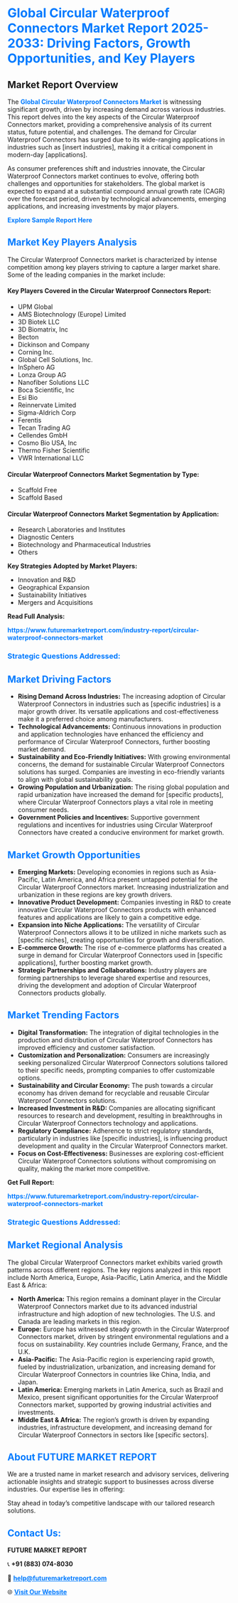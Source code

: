 <h1 style="color: #007BFF;">Global Circular Waterproof Connectors Market Report 2025-2033: Driving Factors, Growth Opportunities, and Key Players</h1>

<section id="overview">
<h2>Market Report Overview</h2>
<p>The <a href="https://www.futuremarketreport.com/industry-report/circular-waterproof-connectors-market" style="color: #007BFF; text-decoration: none;"><strong>Global Circular Waterproof Connectors Market</strong></a> is witnessing significant growth, driven by increasing demand across various industries. This report delves into the key aspects of the Circular Waterproof Connectors market, providing a comprehensive analysis of its current status, future potential, and challenges. The demand for Circular Waterproof Connectors has surged due to its wide-ranging applications in industries such as [insert industries], making it a critical component in modern-day [applications].</p>
<p>As consumer preferences shift and industries innovate, the Circular Waterproof Connectors market continues to evolve, offering both challenges and opportunities for stakeholders. The global market is expected to expand at a substantial compound annual growth rate (CAGR) over the forecast period, driven by technological advancements, emerging applications, and increasing investments by major players.</p>
</section>

<section id="overview">
<p><a href="https://www.futuremarketreport.com/request-sample/reportId=33817" style="color: #007BFF; text-decoration: none;"><strong>Explore Sample Report Here</strong></a></p>
</section>

<section id="key-players">
<h2 style="color: #007BFF;">Market Key Players Analysis</h2>
<p>The Circular Waterproof Connectors market is characterized by intense competition among key players striving to capture a larger market share. Some of the leading companies in the market include:</p>
<h4>Key Players Covered in the Circular Waterproof Connectors Report:</h4>
<ul><li>UPM Global</li><li>AMS Biotechnology (Europe) Limited</li><li>3D Biotek LLC</li><li>3D Biomatrix, Inc</li><li>Becton</li><li>Dickinson and Company</li><li>Corning Inc.</li><li>Global Cell Solutions, Inc.</li><li>InSphero AG</li><li>Lonza Group AG</li><li>Nanofiber Solutions LLC</li><li>Boca Scientific, Inc</li><li>Esi Bio</li><li>Reinnervate Limited</li><li>Sigma-Aldrich Corp</li><li>Ferentis</li><li>Tecan Trading AG</li><li>Cellendes GmbH</li><li>Cosmo Bio USA, Inc</li><li>Thermo Fisher Scientific</li><li>VWR International LLC</li></ul>
<h4>Circular Waterproof Connectors Market Segmentation by Type:</h4>
<ul><li>Scaffold Free</li><li>Scaffold Based</li></ul>

<h4>Circular Waterproof Connectors Market Segmentation by Application:</h4>
<ul><li>Research Laboratories and Institutes</li><li>Diagnostic Centers</li><li>Biotechnology and Pharmaceutical Industries</li><li>Others</li></ul>
<p><strong>Key Strategies Adopted by Market Players:</strong></p>
<ul>
<li>Innovation and R&D</li>
<li>Geographical Expansion</li>
<li>Sustainability Initiatives</li>
<li>Mergers and Acquisitions</li>
</ul>
</section>

<section>
<p><strong>Read Full Analysis: </strong></p><a href="https://www.futuremarketreport.com/industry-report/circular-waterproof-connectors-market" style="color: #007BFF; text-decoration: none;"><strong>https://www.futuremarketreport.com/industry-report/circular-waterproof-connectors-market</strong></a>
<h3 style="color: #007BFF;">Strategic Questions Addressed:</h3>
</section>

<section id="driving-factors">
<h2 style="color: #007BFF;">Market Driving Factors</h2>
<ul>
<li><strong>Rising Demand Across Industries:</strong> The increasing adoption of Circular Waterproof Connectors in industries such as [specific industries] is a major growth driver. Its versatile applications and cost-effectiveness make it a preferred choice among manufacturers.</li>
<li><strong>Technological Advancements:</strong> Continuous innovations in production and application technologies have enhanced the efficiency and performance of Circular Waterproof Connectors, further boosting market demand.</li>
<li><strong>Sustainability and Eco-Friendly Initiatives:</strong> With growing environmental concerns, the demand for sustainable Circular Waterproof Connectors solutions has surged. Companies are investing in eco-friendly variants to align with global sustainability goals.</li>
<li><strong>Growing Population and Urbanization:</strong> The rising global population and rapid urbanization have increased the demand for [specific products], where Circular Waterproof Connectors plays a vital role in meeting consumer needs.</li>
<li><strong>Government Policies and Incentives:</strong> Supportive government regulations and incentives for industries using Circular Waterproof Connectors have created a conducive environment for market growth.</li>
</ul>
</section>

<section id="growth-opportunities">
<h2 style="color: #007BFF;">Market Growth Opportunities</h2>
<ul>
<li><strong>Emerging Markets:</strong> Developing economies in regions such as Asia-Pacific, Latin America, and Africa present untapped potential for the Circular Waterproof Connectors market. Increasing industrialization and urbanization in these regions are key growth drivers.</li>
<li><strong>Innovative Product Development:</strong> Companies investing in R&D to create innovative Circular Waterproof Connectors products with enhanced features and applications are likely to gain a competitive edge.</li>
<li><strong>Expansion into Niche Applications:</strong> The versatility of Circular Waterproof Connectors allows it to be utilized in niche markets such as [specific niches], creating opportunities for growth and diversification.</li>
<li><strong>E-commerce Growth:</strong> The rise of e-commerce platforms has created a surge in demand for Circular Waterproof Connectors used in [specific applications], further boosting market growth.</li>
<li><strong>Strategic Partnerships and Collaborations:</strong> Industry players are forming partnerships to leverage shared expertise and resources, driving the development and adoption of Circular Waterproof Connectors products globally.</li>
</ul>
</section>

<section id="trending-factors">
<h2 style="color: #007BFF;">Market Trending Factors</h2>
<ul>
<li><strong>Digital Transformation:</strong> The integration of digital technologies in the production and distribution of Circular Waterproof Connectors has improved efficiency and customer satisfaction.</li>
<li><strong>Customization and Personalization:</strong> Consumers are increasingly seeking personalized Circular Waterproof Connectors solutions tailored to their specific needs, prompting companies to offer customizable options.</li>
<li><strong>Sustainability and Circular Economy:</strong> The push towards a circular economy has driven demand for recyclable and reusable Circular Waterproof Connectors solutions.</li>
<li><strong>Increased Investment in R&D:</strong> Companies are allocating significant resources to research and development, resulting in breakthroughs in Circular Waterproof Connectors technology and applications.</li>
<li><strong>Regulatory Compliance:</strong> Adherence to strict regulatory standards, particularly in industries like [specific industries], is influencing product development and quality in the Circular Waterproof Connectors market.</li>
<li><strong>Focus on Cost-Effectiveness:</strong> Businesses are exploring cost-efficient Circular Waterproof Connectors solutions without compromising on quality, making the market more competitive.</li>
</ul>
</section>

<section>
<p><strong>Get Full Report: </strong></p><a href="https://www.futuremarketreport.com/industry-report/circular-waterproof-connectors-market" style="color: #007BFF; text-decoration: none;"><strong>https://www.futuremarketreport.com/industry-report/circular-waterproof-connectors-market</strong></a>
<h3 style="color: #007BFF;">Strategic Questions Addressed:</h3>
</section>


<section id="regional-analysis">
<h2 style="color: #007BFF;">Market Regional Analysis</h2>
<p>The global Circular Waterproof Connectors market exhibits varied growth patterns across different regions. The key regions analyzed in this report include North America, Europe, Asia-Pacific, Latin America, and the Middle East & Africa:</p>
<ul>
<li><strong>North America:</strong> This region remains a dominant player in the Circular Waterproof Connectors market due to its advanced industrial infrastructure and high adoption of new technologies. The U.S. and Canada are leading markets in this region.</li>
<li><strong>Europe:</strong> Europe has witnessed steady growth in the Circular Waterproof Connectors market, driven by stringent environmental regulations and a focus on sustainability. Key countries include Germany, France, and the U.K.</li>
<li><strong>Asia-Pacific:</strong> The Asia-Pacific region is experiencing rapid growth, fueled by industrialization, urbanization, and increasing demand for Circular Waterproof Connectors in countries like China, India, and Japan.</li>
<li><strong>Latin America:</strong> Emerging markets in Latin America, such as Brazil and Mexico, present significant opportunities for the Circular Waterproof Connectors market, supported by growing industrial activities and investments.</li>
<li><strong>Middle East & Africa:</strong> The region’s growth is driven by expanding industries, infrastructure development, and increasing demand for Circular Waterproof Connectors in sectors like [specific sectors].</li>
</ul>
</section>

<footer>
<h2 style="color: #007BFF;">About FUTURE MARKET REPORT</h2>
<p>We are a trusted name in market research and advisory services, delivering actionable insights and strategic support to businesses across diverse industries. Our expertise lies in offering:</p>

<p>Stay ahead in today’s competitive landscape with our tailored research solutions.</p>

<h2 style="color: #007BFF;">Contact Us:</h2>
<p><strong>FUTURE MARKET REPORT</strong></p>
<p>📞 <strong>+91 (883) 074-8030</strong></p>
<p>📧 <strong><a href="mailto:help@futuremarketreport.com" style="color: #007BFF;">help@futuremarketreport.com</a></strong></p>
<p>🌐 <strong><a href="https://www.futuremarketreport.com/" style="color: #007BFF;">Visit Our Website</a></strong></p>
</footer>